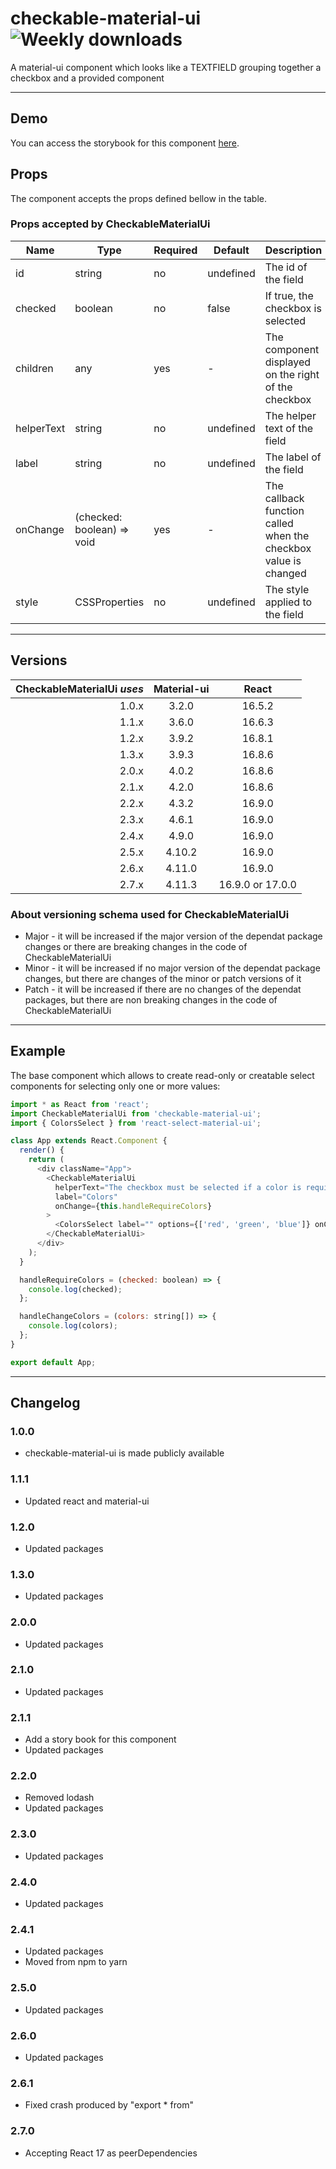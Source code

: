 # checkable-material-ui ![Weekly downloads](https://img.shields.io/npm/dw/checkable-material-ui 'Weekly downloads')

A material-ui component which looks like a TEXTFIELD grouping together a checkbox and a provided component

---

## Demo

You can access the storybook for this component [here](https://iulian-radu-at.github.io/checkable-material-ui/).

## Props

The component accepts the props defined bellow in the table.

### Props accepted by CheckableMaterialUi

| Name       | Type                       | Required | Default   | Description                                                     |
| ---------- | -------------------------- | -------- | --------- | --------------------------------------------------------------- |
| id         | string                     | no       | undefined | The id of the field                                             |
| checked    | boolean                    | no       | false     | If true, the checkbox is selected                               |
| children   | any                        | yes      | -         | The component displayed on the right of the checkbox            |
| helperText | string                     | no       | undefined | The helper text of the field                                    |
| label      | string                     | no       | undefined | The label of the field                                          |
| onChange   | (checked: boolean) => void | yes      | -         | The callback function called when the checkbox value is changed |
| style      | CSSProperties              | no       | undefined | The style applied to the field                                  |

---

## Versions

| CheckableMaterialUi _uses_ | Material-ui |      React       |
| -------------------------: | :---------: | :--------------: |
|                      1.0.x |    3.2.0    |      16.5.2      |
|                      1.1.x |    3.6.0    |      16.6.3      |
|                      1.2.x |    3.9.2    |      16.8.1      |
|                      1.3.x |    3.9.3    |      16.8.6      |
|                      2.0.x |    4.0.2    |      16.8.6      |
|                      2.1.x |    4.2.0    |      16.8.6      |
|                      2.2.x |    4.3.2    |      16.9.0      |
|                      2.3.x |    4.6.1    |      16.9.0      |
|                      2.4.x |    4.9.0    |      16.9.0      |
|                      2.5.x |   4.10.2    |      16.9.0      |
|                      2.6.x |   4.11.0    |      16.9.0      |
|                      2.7.x |   4.11.3    | 16.9.0 or 17.0.0 |

### About versioning schema used for CheckableMaterialUi

- Major - it will be increased if the major version of the dependat package changes or there are breaking changes in the code of CheckableMaterialUi
- Minor - it will be increased if no major version of the dependat package changes, but there are changes of the minor or patch versions of it
- Patch - it will be increased if there are no changes of the dependat packages, but there are non breaking changes in the code of CheckableMaterialUi

---

## Example

The base component which allows to create read-only or creatable select components for selecting only one or more values:

```js
import * as React from 'react';
import CheckableMaterialUi from 'checkable-material-ui';
import { ColorsSelect } from 'react-select-material-ui';

class App extends React.Component {
  render() {
    return (
      <div className="App">
        <CheckableMaterialUi
          helperText="The checkbox must be selected if a color is required"
          label="Colors"
          onChange={this.handleRequireColors}
        >
          <ColorsSelect label="" options={['red', 'green', 'blue']} onChange={this.handleChangeColors} />
        </CheckableMaterialUi>
      </div>
    );
  }

  handleRequireColors = (checked: boolean) => {
    console.log(checked);
  };

  handleChangeColors = (colors: string[]) => {
    console.log(colors);
  };
}

export default App;
```

---

## Changelog

### 1.0.0

- checkable-material-ui is made publicly available

### 1.1.1

- Updated react and material-ui

### 1.2.0

- Updated packages

### 1.3.0

- Updated packages

### 2.0.0

- Updated packages

### 2.1.0

- Updated packages

### 2.1.1

- Add a story book for this component
- Updated packages

### 2.2.0

- Removed lodash
- Updated packages

### 2.3.0

- Updated packages

### 2.4.0

- Updated packages

### 2.4.1

- Updated packages
- Moved from npm to yarn

### 2.5.0

- Updated packages

### 2.6.0

- Updated packages

### 2.6.1

- Fixed crash produced by "export \* from"

### 2.7.0

- Accepting React 17 as peerDependencies
